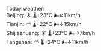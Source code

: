 Today weather:  
Beijing: ☀️ 🌡️+23°C 🌬️↙11km/h  
Tianjin: ⛅️  🌡️+22°C 🌬️↓15km/h  
Shijiazhuang: ☀️ 🌡️+23°C 🌬️→7km/h  
Tangshan: ⛅️  🌡️+24°C 🌬️↓11km/h  
